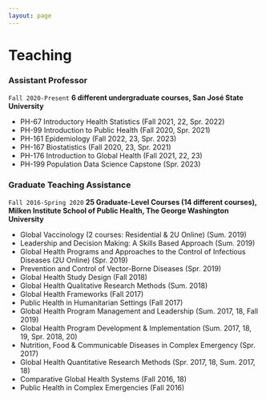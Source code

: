 ```yaml
---
layout: page
---
```


# Teaching

### Assistant Professor  
`Fall 2020-Present` __6 different undergraduate courses, San José State University__
*	PH-67 Introductory Health Statistics (Fall 2021, 22, Spr. 2022)
*	PH-99 Introduction to Public Health	 (Fall 2020, Spr. 2021)
*	PH-161 Epidemiology	(Fall 2022, 23, Spr. 2023)
*	PH-167 Biostatistics	(Fall 2020, 23, Spr. 2021)
*	PH-176 Introduction to Global Health	(Fall 2021, 22, 23)
*	PH-199 Population Data Science Capstone	(Spr. 2023)


### Graduate Teaching Assistance
`Fall 2016-Spring 2020` __25 Graduate-Level Courses (14 different courses), Milken Institute School of Public Health, The George Washington University__
* Global Vaccinology (2 courses: Residential & 2U Online) (Sum. 2019)
* Leadership and Decision Making: A Skills Based Approach (Sum. 2019)
* Global Health Programs and Approaches to the Control of Infectious Diseases (2U Online) (Spr. 2019)
* Prevention and Control of Vector-Borne Diseases (Spr. 2019)
* Global Health Study Design (Fall 2018)
* Global Health Qualitative Research Methods  (Sum. 2018)
* Global Health Frameworks (Fall 2017)
* Public Health in Humanitarian Settings (Fall 2017)
* Global Health Program Management and Leadership (Sum. 2017, 18, Fall 2019)
* Global Health Program Development & Implementation (Sum. 2017, 18, 19, Spr. 2018, 20)
* Nutrition, Food & Communicable Diseases in Complex Emergency (Spr. 2017)
* Global Health Quantitative Research Methods (Spr. 2017, 18, Sum. 2017, 18)
* Comparative Global Health Systems (Fall 2016, 18)
* Public Health in Complex Emergencies (Fall 2016)
